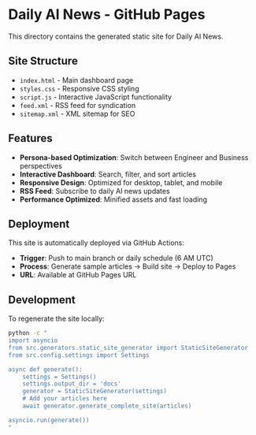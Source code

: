 # Daily AI News - GitHub Pages

This directory contains the generated static site for Daily AI News.

## Site Structure

- `index.html` - Main dashboard page
- `styles.css` - Responsive CSS styling  
- `script.js` - Interactive JavaScript functionality
- `feed.xml` - RSS feed for syndication
- `sitemap.xml` - XML sitemap for SEO

## Features

- **Persona-based Optimization**: Switch between Engineer and Business perspectives
- **Interactive Dashboard**: Search, filter, and sort articles
- **Responsive Design**: Optimized for desktop, tablet, and mobile
- **RSS Feed**: Subscribe to daily AI news updates
- **Performance Optimized**: Minified assets and fast loading

## Deployment

This site is automatically deployed via GitHub Actions:
- **Trigger**: Push to main branch or daily schedule (6 AM UTC)
- **Process**: Generate sample articles → Build site → Deploy to Pages
- **URL**: Available at GitHub Pages URL

## Development

To regenerate the site locally:

```bash
python -c "
import asyncio
from src.generators.static_site_generator import StaticSiteGenerator
from src.config.settings import Settings

async def generate():
    settings = Settings()
    settings.output_dir = 'docs'
    generator = StaticSiteGenerator(settings)
    # Add your articles here
    await generator.generate_complete_site(articles)

asyncio.run(generate())
"
```
